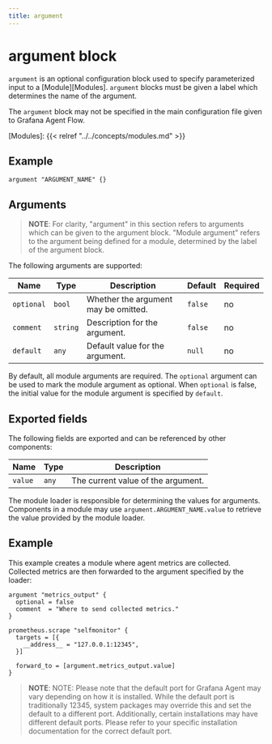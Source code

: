 ```yaml
---
title: argument
---
```


# argument block

`argument` is an optional configuration block used to specify parameterized
input to a [Module][Modules]. `argument` blocks must be given a label which
determines the name of the argument.

The `argument` block may not be specified in the main configuration file given
to Grafana Agent Flow.

[Modules]: {{< relref "../../concepts/modules.md" >}}

## Example

```river
argument "ARGUMENT_NAME" {}
```

## Arguments

> **NOTE**: For clarity, "argument" in this section refers to arguments which
> can be given to the argument block. "Module argument" refers to the argument
> being defined for a module, determined by the label of the argument block.

The following arguments are supported:

Name | Type | Description | Default | Required
---- | ---- | ----------- | ------- | --------
`optional` | `bool` | Whether the argument may be omitted. | `false` | no
`comment` | `string` | Description for the argument. | `false` | no
`default` | `any` | Default value for the argument. | `null` | no

By default, all module arguments are required. The `optional` argument can be
used to mark the module argument as optional. When `optional` is false, the
initial value for the module argument is specified by `default`.

## Exported fields

The following fields are exported and can be referenced by other components:

Name | Type | Description
---- | ---- | -----------
`value` | `any` | The current value of the argument.

The module loader is responsible for determining the values for arguments.
Components in a module may use `argument.ARGUMENT_NAME.value` to retrieve the
value provided by the module loader.

## Example

This example creates a module where agent metrics are collected. Collected
metrics are then forwarded to the argument specified by the loader:

```river
argument "metrics_output" {
  optional = false
  comment  = "Where to send collected metrics."
}

prometheus.scrape "selfmonitor" {
  targets = [{
    __address__ = "127.0.0.1:12345",
  }]

  forward_to = [argument.metrics_output.value]
}
```

> **NOTE**: NOTE: Please note that the default port for Grafana Agent may vary depending on how it
> is installed. While the default port is traditionally 12345, system packages may override this
> and set the default to a different port. Additionally, certain installations may have different
> default ports. Please refer to your specific installation documentation for the correct default
> port.
